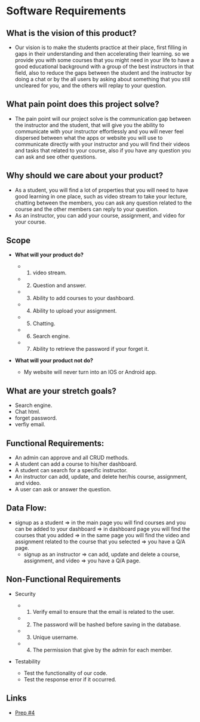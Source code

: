 # Software Requirements

## What is the vision of this product?
  - Our vision is to make the students practice at their place, first filling in gaps in their understanding and then accelerating their learning. so we provide you with some courses that you might need in your life to have a good educational background with a group of the best instructors in that field, also to reduce the gaps between the student and the instructor by doing a chat or by the all users by asking about something that you still uncleared for you, and the others will replay to your question.

## What pain point does this project solve?
  - The pain point will our project solve is the communication gap between the instructor and the student, that will give you the ability to communicate with your instructor effortlessly and you will never feel dispersed between what the apps or website you will use to communicate directly with your instructor and you will find their videos and tasks that related to your course, also if you have any question you can ask and see other questions.

## Why should we care about your product?
  - As a student, you will find a lot of properties that you will need to have good learning in one place, such as video stream to take your lecture, chatting between the members, you can ask any question related to the course and the other members can reply to your question.
  - As an instructor, you can add your course, assignment, and video for your course. 

## Scope 

  - **What will your product do?**
    - 1. video stream.
    - 2. Question and answer.
    - 3. Ability to add courses to your dashboard.
    - 4. Ability to upload your assignment.
    - 5. Chatting.
    - 6. Search engine.
    - 7. Ability to retrieve the password if your forget it.

  - **What will your product not do?**
    - My website will never turn into an IOS or Android app.

## What are your stretch goals? 
  - Search engine.
  - Chat html.
  - forget password.
  - verfiy email.

## Functional Requirements:
  - An admin can approve and all CRUD methods.
  - A student can add a course to his/her dashboard.
  - A student can search for a specific instructor.
  - An instructor can add, update, and delete her/his course, assignment, and video.
  - A user can ask or answer the question.


## Data Flow:
 - signup as a student => in the main page you will find courses and you can be added to your dashboard => in dashboard page you will find the courses that you added => in the same page you will find the video and assignment related to the course that you selected => you have a Q/A page. 
   - signup as an instructor => can add, update and delete a course, assignment, and video => you have a Q/A page. 
## Non-Functional Requirements 
  - Security
    - 1. Verify email to ensure that the email is related to the user.
    - 2. The password will be hashed before saving in the database.
    - 3. Unique username.
    - 4. The permission that give by the admin for each member.

  - Testability
    - Test the functionality of our code.
    - Test the response error if it occurred.


## Links
  - [Prep #4](https://drive.google.com/file/d/13mLT_dvUJXaZm4tTqXzdZGLPESJHO5zw/view?usp=sharing)

